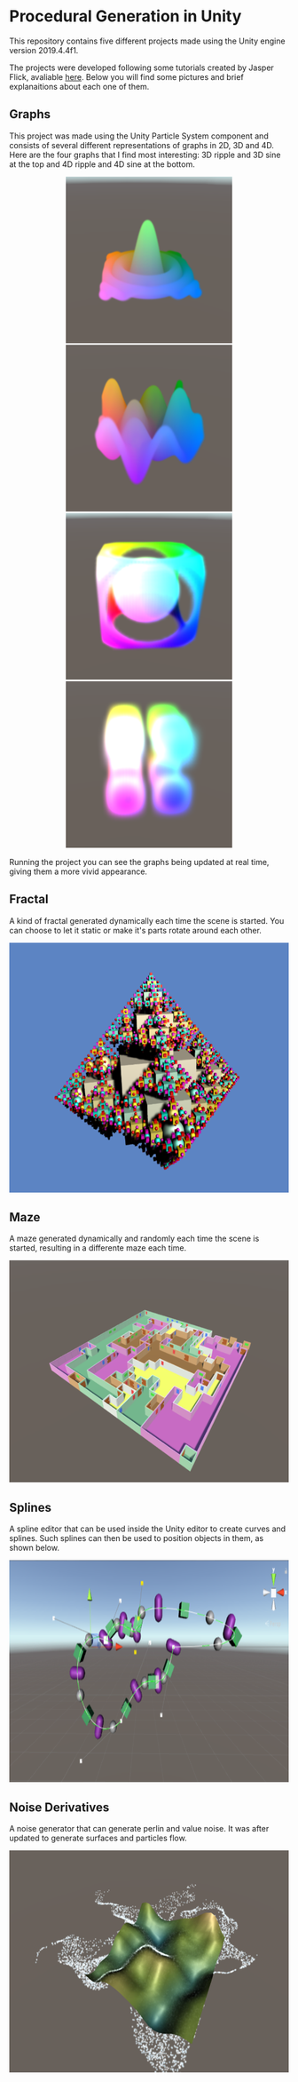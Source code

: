 # Procedural Generation in Unity
This repository contains five different projects made using the Unity engine version 2019.4.4f1.

The projects were developed following some tutorials created by Jasper Flick, avaliable [here](https://catlikecoding.com/).
Below you will find some pictures and brief explanaitions about each one of them.

## Graphs
This project was made using the Unity Particle System component and consists of several different representations of graphs in 2D, 3D and 4D. Here are the four graphs that I find most interesting: 3D ripple and 3D sine at the top and 4D ripple and 4D sine at the bottom.

<p align="center">
  <img width="300" height="300" src="https://github.com/AlexSerodio/procedural-generation-unity/blob/master/screenshots/graphs/graph2_ripple.png">
  <img width="300" height="300" src="https://github.com/AlexSerodio/procedural-generation-unity/blob/master/screenshots/graphs/graph2_sine.png">
  <img width="300" height="300" src="https://github.com/AlexSerodio/procedural-generation-unity/blob/master/screenshots/graphs/graph3_ripple.png">
  <img width="300" height="300" src="https://github.com/AlexSerodio/procedural-generation-unity/blob/master/screenshots/graphs/graph3_sine.png">
</p>

Running the project you can see the graphs being updated at real time, giving them a more vivid appearance.

## Fractal
A kind of fractal generated dynamically each time the scene is started. You can choose to let it static or make it's parts rotate around each other.

<p align="center">
  <img width="600" height="450" src="https://github.com/AlexSerodio/procedural-generation-unity/blob/master/screenshots/fractal.png">
</p>

## Maze
A maze generated dynamically and randomly each time the scene is started, resulting in a differente maze each time.

<p align="center">
  <img width="600" height="400" src="https://github.com/AlexSerodio/procedural-generation-unity/blob/master/screenshots/maze.png">
</p>

## Splines
A spline editor that can be used inside the Unity editor to create curves and splines. Such splines can then be used to position objects in them, as shown below.

<p align="center">
  <img width="600" height="400" src="https://github.com/AlexSerodio/procedural-generation-unity/blob/master/screenshots/splines.png">
</p>

## Noise Derivatives
A noise generator that can generate perlin and value noise. It was after updated to generate surfaces and particles flow.

<p align="center">
  <img width="600" height="400" src="https://github.com/AlexSerodio/procedural-generation-unity/blob/master/screenshots/noise_derivatives.png">
</p>
